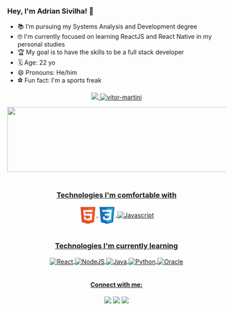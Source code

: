 ### Hey, I'm Adrian Sivilha! 👋

- 📚 I’m pursuing my Systems Analysis and Development degree
- 🤓 I'm currently focused on learning ReactJS and React Native in my personal studies 
- 🏆 My goal is to have the skills to be a full stack developer
- 🗓 Age: 22 yo
- 😄 Pronouns: He/him
- ⚽ Fun fact: I'm a sports freak

<div align="center">
  <a href="https://github.com/adrian-siv">
  <img height="160em" src="https://github-readme-stats.vercel.app/api?username=adrian-siv&show_icons=true&theme=gruvbox&include_all_commits=true&count_private=true"/>
  <img height="160em" src="https://github-readme-streak-stats.herokuapp.com/?user=adrian-siv&theme=gruvbox" alt="vitor-martini" /></p>
  <img height="150em" width="3000em" src="https://github-readme-stats.vercel.app/api/top-langs/?username=adrian-siv&layout=compact&langs_count=7&theme=gruvbox"/>
</div>
  

<div style="display: inline_block" align="center"><br>
  <h3>Technologies I'm comfortable with</h3>
  <img align="center" alt="HTML5" height="40" width="40" src="https://raw.githubusercontent.com/devicons/devicon/master/icons/html5/html5-original.svg" />
  <img align="center" alt="CSS3" height="40" width="40" src="https://raw.githubusercontent.com/devicons/devicon/master/icons/css3/css3-original.svg" />
  <img align="center" alt="Javascript" height="40" width="40" src="https://cdn.jsdelivr.net/gh/devicons/devicon/icons/javascript/javascript-original.svg" />
</div>

<div style="display: inline_block" align="center"><br>
  <h3>Technologies I'm currently learning</h3>
  <img align="center" alt="React" height="40" width="40" src="https://cdn.jsdelivr.net/gh/devicons/devicon/icons/react/react-original.svg" />
  <img align="center" alt="NodeJS" height="40" width="40" src="https://cdn.jsdelivr.net/gh/devicons/devicon/icons/nodejs/nodejs-original.svg" />        
  <img align="center" alt="Java" height="40" width="40" src="https://cdn.jsdelivr.net/gh/devicons/devicon/icons/java/java-original.svg" />
  <img align="center" alt="Python" height="40" width="40" src="https://cdn.jsdelivr.net/gh/devicons/devicon/icons/python/python-original.svg" />
  <img align="center" alt="Oracle" height="40" width="40" src="https://cdn.jsdelivr.net/gh/devicons/devicon/icons/oracle/oracle-original.svg" />
</div>

<div align="center">
  <br>
  <h4>Connect with me:</h4>
  <a href="https://www.linkedin.com/in/adrian-sivilha/" target="_blank"><img src="https://img.shields.io/badge/-LinkedIn-%230077B5?style=for-the-badge&logo=linkedin&logoColor=white" target="_blank"></a>
  <a href = "mailto:adrian.siv@gmail.com"><img src="https://img.shields.io/badge/-Gmail-%23333?style=for-the-badge&logo=gmail&logoColor=white" target="_blank"></a>
  <a href="https://t.me/adrian-siv" target="_blank"><img src="https://img.shields.io/badge/Telegram-2CA5E0?style=for-the-badge&logo=telegram&logoColor=white" target="_blank"></a> 
  
</div>
